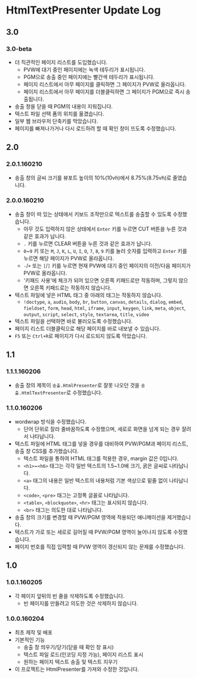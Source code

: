 # HtmlTextPresenter Update Log

## 3.0

### 3.0-beta
- 더 직관적인 페이지 리스트를 도입했습니다.
  - PVW에 대기 중인 페이지에는 녹색 테두리가 표시됩니다.
  - PGM으로 송출 중인 페이지에는 빨간색 테두리가 표시됩니다.
  - 페이지 리스트에서 아무 페이지를 클릭하면 그 페이지가 PVW로 올라옵니다.
  - 페이지 리스트에서 아무 페이지를 더블클릭하면 그 페이지가 PGM으로 즉시 송출됩니다.
- 송출 창을 닫을 때 PGM의 내용이 지워집니다.
- 텍스트 파일 선택 폼의 위치를 옮겼습니다.
- 일부 웹 브라우저 단축키를 막았습니다.
- 페이지를 빠져나가거나 다시 로드하려 할 때 확인 창이 뜨도록 수정했습니다.

## 2.0

### 2.0.1.160210
- 송출 창의 글씨 크기를 뷰포트 높이의 10%(10vh)에서 8.75%(8.75vh)로 줄였습니다.

### 2.0.0.160210
- 송출 창이 떠 있는 상태에서 키보드 조작만으로 텍스트를 송출할 수 있도록 수정했습니다.
  - 아무 것도 입력하지 않은 상태에서 `Enter` 키를 누르면 CUT 버튼을 누른 것과 같은 효과가 납니다.
  - `.` 키를 누르면 CLEAR 버튼을 누른 것과 같은 효과가 납니다.
  - `0`~`9` 키 또는 `M`, `J`, `K`, `L`, `U`, `I`, `O`, `7`, `8`, `9` 키를 눌러 숫자를 입력하고 `Enter` 키를 누르면 해당 페이지가 PVW로 올라옵니다.
  - `-`/`+` 또는 `[`/`]` 키를 누르면 현재 PVW에 대기 중인 페이지의 이전/다음 페이지가 PVW로 올라옵니다.
  - '키패드 사용'에 체크가 되어 있으면 오른쪽 키패드로만 작동하며, 그렇지 않으면 오른쪽 키패드로는 작동하지 않습니다.
- 텍스트 파일에 넣은 HTML 태그 중 아래의 태그는 작동하지 않습니다.
  - `!doctype`, `a`, `audio`, `body`, `br`, `button`, `canvas`, `details`, `dialog`, `embed`, `fieldset`, `form`, `head`, `html`, `iframe`, `input`, `keygen`, `link`, `meta`, `object`, `output`, `script`, `select`, `style`, `textarea`, `title`, `video`
- 텍스트 파일을 선택하면 바로 불러오도록 수정했습니다.
- 페이지 리스트 더블클릭으로 해당 페이지를 바로 내보낼 수 있습니다.
- `F5` 또는 `Ctrl+R`로 페이지가 다시 로드되지 않도록 막았습니다.

## 1.1

### 1.1.1.160206
- 송출 창의 제목이 `송출.HtmlPresenter`로 잘못 나오던 것을 `송출.HtmlTextPresenter`로 수정했습니다.

### 1.1.0.160206

- wordwrap 방식을 수정했습니다.
  - 단어 단위로 잘라 줄바꿈하도록 수정했으며, 세로로 화면을 넘게 되는 경우 잘려서 나타납니다.
- 텍스트 파일에 HTML 태그를 넣을 경우를 대비하여 PVW/PGM과 페이지 리스트, 송출 창 CSS를 추가했습니다.
  - 텍스트 파일을 통하여 HTML 태그를 적용한 경우, margin 값은 0입니다.
  - `<h1>`~`<h6>` 태그는 각각 일반 텍스트의 1.5~1.0배 크기, 굵은 글씨로 나타납니다.
  - `<a>` 태그의 내용은 일반 텍스트의 내용처럼 기본 색상으로 밑줄 없이 나타납니다.
  - `<code>`, `<pre>` 태그는 고정폭 글꼴로 나타납니다.
  - `<table>`, `<blockquote>`, `<hr>` 태그는 표시되지 않습니다.
  - `<br>` 태그는 의도한 대로 나타납니다.
- 송출 창의 크기를 변경할 때 PVW/PGM 영역에 적용되던 애니메이션을 제거했습니다.
- 텍스트가 가로 또는 세로로 길어질 때 PVW/PGM 영역이 늘어나지 않도록 수정했습니다.
- 페이지 번호를 직접 입력할 때 PVW 영역이 갱신되지 않는 문제를 수정했습니다.

## 1.0

### 1.0.1.160205
- 각 페이지 앞뒤의 빈 줄을 삭제하도록 수정했습니다.
  - 빈 페이지를 만들려고 의도한 것은 삭제하지 않습니다.

### 1.0.0.160204
- 최초 제작 및 배포
- 기본적인 기능
  - 송출 창 띄우기/닫기(닫을 때 확인 창 표시)
  - 텍스트 파일 로드(인코딩 지정 가능), 페이지 리스트 표시
  - 원하는 페이지 텍스트 송출 및 텍스트 지우기
- 이 프로젝트는 HtmlPresenter를 가져와 수정한 것입니다.
